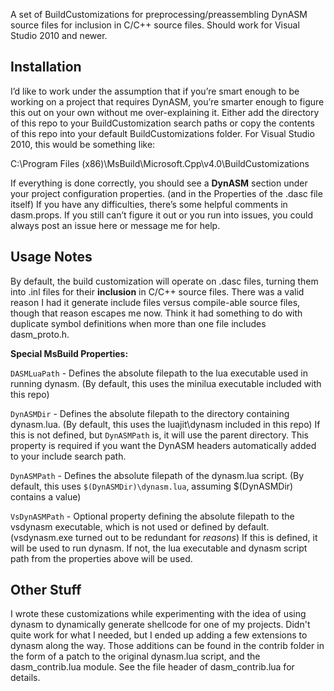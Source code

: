 A set of BuildCustomizations for preprocessing/preassembling DynASM source files
for inclusion in C/C++ source files. Should work for Visual Studio 2010 and
newer.

## Installation

I’d like to work under the assumption that if you’re smart enough to be working
on a project that requires DynASM, you’re smarter enough to figure this out on
your own without me over-explaining it. Either add the directory of this repo to
your BuildCustomization search paths or copy the contents of this repo into your
default BuildCustomizations folder. For Visual Studio 2010, this would be
something like:

C:\Program Files (x86)\MsBuild\Microsoft.Cpp\v4.0\BuildCustomizations

If everything is done correctly, you should see a **DynASM** section under your
project configuration properties. (and in the Properties of the .dasc file
itself) If you have any difficulties, there’s some helpful comments in
dasm.props. If you still can’t figure it out or you run into issues, you could
always post an issue here or message me for help.

## Usage Notes

By default, the build customization will operate on .dasc files, turning them
into .inl files for their **inclusion** in C/C++ source files. There was a valid
reason I had it generate include files versus compile-able source files, though
that reason escapes me now. Think it had something to do with duplicate symbol
definitions when more than one file includes dasm\_proto.h.

**Special MsBuild Properties:**

`DASMLuaPath` - Defines the absolute filepath to the lua executable used in running dynasm. (By default, this uses the minilua executable included with this repo)

`DynASMDir` - Defines the absolute filepath to the directory containing dynasm.lua. (By default, this uses the luajit\dynasm included in this repo) If this is not defined, but `DynASMPath` is, it will use the parent directory. This property is required if you want the DynASM headers automatically added to your include search path.

`DynASMPath` - Defines the absolute filepath of the dynasm.lua script. (By default, this uses `$(DynASMDir)\dynasm.lua`, assuming $(DynASMDir) contains a value)

`VsDynASMPath` - Optional property defining the absolute filepath to the vsdynasm executable, which is not used or defined by default. (vsdynasm.exe turned out to be redundant for *reasons*) If this is defined, it will be used to run dynasm. If not, the lua executable and dynasm script path from the properties above will be used.

## Other Stuff

I wrote these customizations while experimenting with the idea of using dynasm
to dynamically generate shellcode for one of my projects. Didn't quite work for
what I needed, but I ended up adding a few extensions to dynasm along the way.
Those additions can be found in the contrib folder in the form of a patch to the
original dynasm.lua script, and the dasm_contrib.lua module. See the file header
of dasm_contrib.lua for details.
